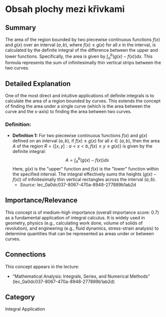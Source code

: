 # Obsah plochy mezi křivkami

## Summary
The area of the region bounded by two piecewise continuous functions $f(x)$ and $g(x)$ over an interval $(a, b)$, where $f(x) \leq g(x)$ for all $x$ in the interval, is calculated by the definite integral of the difference between the upper and lower functions. Specifically, the area is given by $\int_a^b (g(x) - f(x)) dx$. This formula represents the sum of infinitesimally thin vertical strips between the two curves.

## Detailed Explanation
One of the most direct and intuitive applications of definite integrals is to calculate the area of a region bounded by curves. This extends the concept of finding the area under a single curve (which is the area between the curve and the x-axis) to finding the area between two curves.

### Definition:
*   **Definition 1:** For two piecewise continuous functions $f(x)$ and $g(x)$ defined on an interval $(a, b)$, if $f(x) \leq g(x)$ for all $x \in (a, b)$, then the area $A$ of the region $R = \{[x, y]: a < x < b, f(x) \leq y \leq g(x)\}$ is given by the definite integral:
    $$ A = \int_a^b (g(x) - f(x)) dx $$
    Here, $g(x)$ is the "upper" function and $f(x)$ is the "lower" function within the specified interval. The integral effectively sums the heights $(g(x) - f(x))$ of infinitesimally thin vertical rectangles across the interval $(a,b)$.
    *   *Source:* lec_0a0dc037-8067-470a-8948-277889b1ab2d

## Importance/Relevance
This concept is of medium-high importance (overall importance score: 0.7) as a fundamental application of integral calculus. It is widely used in geometry, physics (e.g., calculating work done, volume of solids of revolution), and engineering (e.g., fluid dynamics, stress-strain analysis) to determine quantities that can be represented as areas under or between curves.

## Connections
This concept appears in the lecture:
*   "Mathematical Analysis: Integrals, Series, and Numerical Methods" (lec_0a0dc037-8067-470a-8948-277889b1ab2d)

## Category
Integral Application